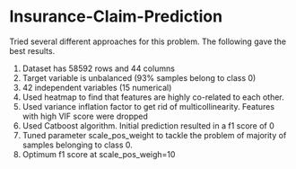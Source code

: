 # Insurance-Claim-Prediction
Tried several different approaches for this problem. The following gave the best results.
1. Dataset has 58592 rows and 44 columns
2. Target variable is unbalanced (93% samples belong to class 0)
3. 42 independent variables (15 numerical)
4. Used heatmap to find that features are highly co-related to each other.
5. Used variance inflation factor to get rid of multicollinearity. Features with high VIF score were dropped
6. Used Catboost algorithm. Initial prediction resulted in a f1 score of 0
7. Tuned parameter scale_pos_weight to tackle the problem of majority of samples belonging to class 0.
8. Optimum f1 score at scale_pos_weigh=10
